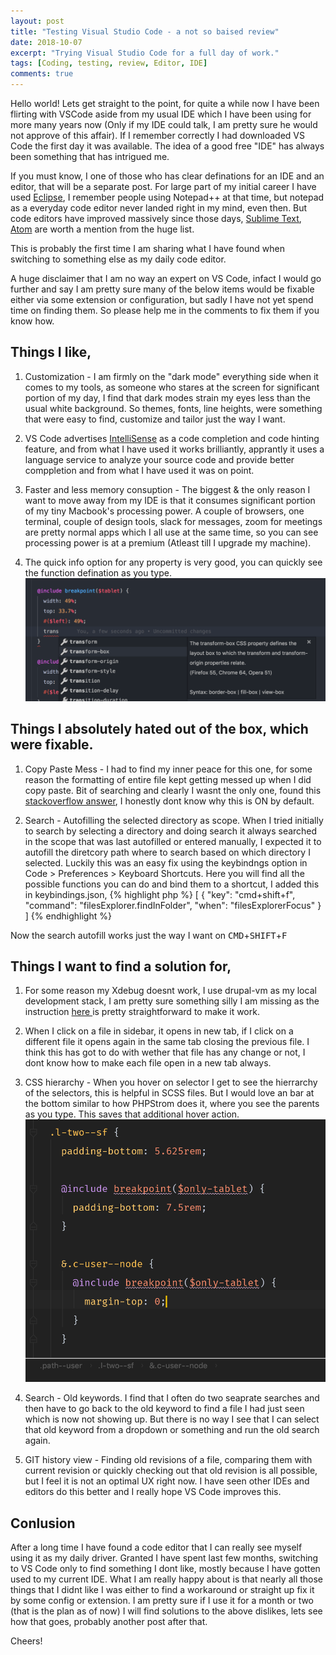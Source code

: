```yaml
---
layout: post
title: "Testing Visual Studio Code - a not so baised review"
date: 2018-10-07
excerpt: "Trying Visual Studio Code for a full day of work."
tags: [Coding, testing, review, Editor, IDE]
comments: true
---
```


Hello world! Lets get straight to the point, for quite a while now I have been flirting with VSCode aside from my usual IDE which I have been using for more many years now (Only if my IDE could talk, I am pretty sure he would not approve of this affair). If I remember correctly I had downloaded VS Code the first day it was available. The idea of a good free "IDE" has always been something that has intrigued me.

If you must know, I one of those who has clear definations for an IDE and an editor, that will be a separate post. For large part of my initial career I have used [Eclipse](https://www.eclipse.org), I remember people using Notepad++ at that time, but notepad as a everyday code editor never landed right in my mind, even then. But code editors have improved massively since those days, [Sublime Text](https://www.sublimetext.com/), [Atom](https://atom.io/) are worth a mention from the huge list.

This is probably the first time I am sharing what I have found when switching to something else as my daily code editor.

A huge disclaimer that I am no way an expert on VS Code, infact I would go further and say I am pretty sure many of the below items would be fixable either via some extension or configuration, but sadly I have not yet spend time on finding them. So please help me in the comments to fix them if you know how.

## Things I like,
1. Customization - I am firmly on the "dark mode" everything side when it comes to my tools, as someone who stares at the screen for significant portion of my day, I find that dark modes strain my eyes less than the usual white background. So themes, fonts, line heights, were something that were easy to find, customize and tailor just the way I want.

2. VS Code advertises [IntelliSense](https://code.visualstudio.com/docs/editor/intellisense) as a code completion and code hinting feature, and from what I have used it works brilliantly, apprantly it uses a language service to analyze your source code and provide better comppletion and from what I have used it was on point.

3. Faster and less memory consuption - The biggest & the only reason I want to move away from my IDE is that it consumes significant portion of my tiny Macbook's processing power. A couple of browsers, one terminal, couple of design tools, slack for messages, zoom for meetings are pretty normal apps which I all use at the same time, so you can see processing power is at a premium (Atleast till I upgrade my machine).

4. The quick info option for any property is very good, you can quickly see the function defination as you type.
![quick-info](/assets/img/property-info.png)

## Things I absolutely hated out of the box, which were fixable.
1. Copy Paste Mess - I had to find my inner peace for this one, for some reason the formatting of entire file kept getting messed up when I did copy paste. Bit of searching and clearly I wasnt the only one, found this [stackoverflow answer](https://stackoverflow.com/questions/42747498/vs-code-indentation-when-copying-and-pasting-is-messed-up), I honestly dont know why this is ON by default.

2. Search - Autofilling the selected directory as scope. When I tried initially to search by selecting a directory and doing search it always searched in the scope that was last autofilled or entered manually, I expected it to autofill the diretcory path where to search based on which directory I selected. Luckily this was an easy fix using the keybindngs option in Code > Preferences > Keyboard Shortcuts. Here you will find all the possible functions you can do and bind them to a shortcut, I added this in keybindings.json,
{% highlight php %}
[
  {
    "key": "cmd+shift+f",
    "command": "filesExplorer.findInFolder",
    "when": "filesExplorerFocus"
  }
]
{% endhighlight %}

Now the search autofill works just the way I want on <kbd>CMD</kbd>+<kbd>SHIFT</kbd>+<kbd>F</kbd>

## Things I want to find a solution for,
1. For some reason my Xdebug doesnt work, I use drupal-vm as my local development stack, I am pretty sure something silly I am missing as the instruction [here ](http://docs.drupalvm.com/en/latest/extras/xdebug/) is pretty straightforward to make it work.

2. When I click on a file in sidebar, it opens in new tab, if I click on a different file it opens again in the same tab closing the previous file. I think this has got to do with wether that file has any change or not, I dont know how to make each file open in a new tab always.

3. CSS hierarchy - When you hover on selector I get to see the hierrarchy of the selectors, this is helpful in SCSS files. But I would love an bar at the bottom similar to how PHPStrom does it, where you see the parents as you type. This saves that additional hover action.
![php-storm-css](/assets/img/CSS-hierrachy.png)

4. Search - Old keywords. I find that I often do two seaprate searches and then have to go back to the old keyword to find a file I had just seen which is now not showing up. But there is no way I see that I can select that old keyword from a dropdown or something and run the old search again.

5. GIT history view - Finding old revisions of a file, comparing them with current revision or quickly checking out that old revision is all possible, but I feel it is not an optimal UX right now. I have seen other IDEs and editors do this better and I really hope VS Code improves this.

## Conlusion
After a long time I have found a code editor that I can really see myself using it as my daily driver. Granted I have spent last few months, switching to VS Code only to find something I dont like, mostly because I have gotten used to my current IDE. What I am really happy about is that nearly all those things that I didnt like I was either to find a workaround or straight up fix it by some config or extension. I am pretty sure if I use it for a month or two (that is the plan as of now) I will find solutions to the above dislikes, lets see how that goes, probably another post after that.

Cheers!
